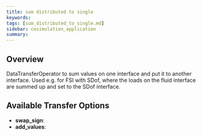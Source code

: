 ```yaml
---
title: sum distributed to single
keywords: 
tags: [sum_distributed_to_single.md]
sidebar: cosimulation_application
summary: 
---
```

## Overview
DataTransferOperator to sum values on one interface and put it to another interface. Used e.g. for FSI with SDof, where the loads on the fluid interface are summed up and set to the SDof interface.
## Available Transfer Options
- **swap_sign**:
- **add_values**: